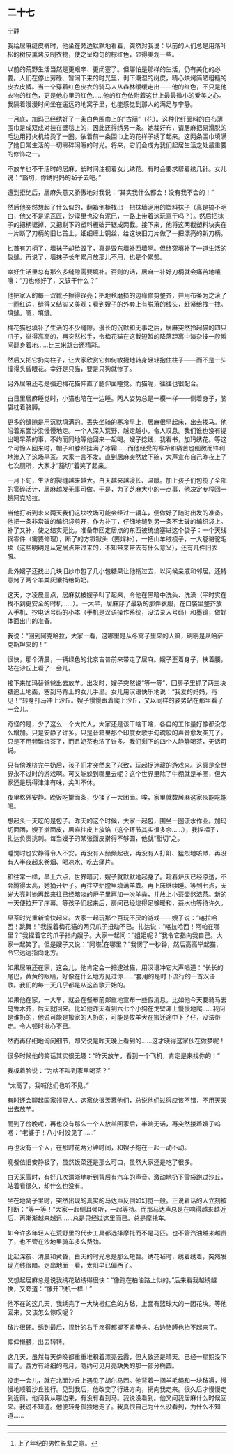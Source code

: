    

## 二十七  
宁静

我给居麻缝皮裤时，他坐在旁边默默地看着，突然对我说：以前的人们总是用落叶松的树皮熏烤皮制衣物，使之呈均匀的棕红色，显得美观一些。

以前的荒野生活当然是更艰辛、更闭塞了。但哪怕是那样的生活，仍有美化的必要。人们在停止劳碌、暂闲下来的时光里，剥下潮湿的树皮，精心烘烤简陋粗糙的皮衣皮裤。当一个穿着红色皮衣的骑马人从森林缓缓走出——他的红色，不只是他衣物的红色，更是他心里的红色……他的红色依附着这世上最最微小的爱美之心。我隔着漫漫时间坐在遥远的地窝子里，也能感觉到那人的满足与宁静。

一月底，加玛已经绣好了一条白色围巾上的“古丽”（花）。这种化纤面料的白布薄围巾是成双成对挂在壁毯上的，因此还得绣另一条。她裁好布，请居麻把易滑脱的毛边用打火机给烫了一圈。依着前一条围巾上的花样子绣了起来。这两条围巾填满了她日常生活的一切零碎闲暇的时光。将来，它们会成为我们起居生活之处最重要的修饰之一。

不放羊也不干活时的居麻，长时间注视着女儿绣花。有时会要求帮着绣几针。女儿说：“豁切，你绣妈妈的毡子去吧。”

遭到拒绝后，居麻失意又骄傲地对我说：“其实我什么都会！没有我不会的！”

然后他突然想起了什么似的，翻箱倒柜找出一把抹墙泥用的塑料抹子（真是搞不明白，他又不是泥瓦匠，沙漠里也没有泥巴，一路上带着这玩意干吗？）。然后把抹子的把柄锯掉，又把剩下的塑料板破开锯成两截。接下来，他将这两截塑料块夹在一片断了刀柄的旧匕首上，细细缠上铜丝，给这块旧刀片做了一把漂亮的新刀柄。

匕首有刀柄了，墙抹子却给毁了，真是毁东墙补西墙啊。但终究填补了一道生活的裂缝。再说了，墙抹子长年累月放那儿不用，也是个累赘。

幸好生活里总有那么多缝隙需要填补。否则的话，居麻一补好刀柄就会痛苦地嚷嚷：“刀也修好了，又该干什么？”

他把家人的每一双靴子擦得锃亮；把地毯磨损的边缘修剪整齐，并用布条为之滚了一圈红边，缝得又结实又美观；看到嫂子的外套上有脱落的线头，赶紧给拽一拽。填缝。嗯，填缝。

梅花猫也填补了生活的不少缝隙。漫长的沉默和无事之后，居麻突然拎起猫的四只爪子，举得高高的，再突然松手，令梅花猫在这截短暂的降落距离中演杂技一般瞬间翻身着地……比三米跳台还精彩。

然后又把它扔向柱子，让大家欣赏它如何敏捷地转身轻轻抱住柱子——而不是一头撞得头昏眼花。幸好是只猫，要是只狗就惨了。

另外居麻还老是强迫梅花猫伸直了腿仰面睡觉。而猫呢，往往也很配合。

白日里居麻睡觉时，小猫也陪在一边睡。两人姿势总是一模一样——侧着身子，脑袋枕着胳膊。

更多的缝隙是用沉默填满的。丢失坐骑的寒冷早上，居麻很早起床，出去找马。他沿着东面沙梁慢慢地走。一个人深入荒野，越走越小，令人叹息。我们谁也没有提出喝早茶的事，不约而同地等他回来一起喝。嫂子捻线，我看书，加玛绣花。等这个可怜人回来时，帽子和脖颈挂满了冰霜……而他经受的寒冷和痛苦也细微而锋利地渗入了这场早茶。大家一言不发。直到居麻突然放下碗，大声宣布自己昨夜上了七次厕所，大家才“豁切”着笑了起来。

一月下旬，生活的裂缝越来越大。白天越来越漫长、温暖。加上孩子们包揽了全部的零碎活计，居麻越发无事可做。于是，为了芝麻大小的一点事，他决定专程回一趟阿克哈拉。

当他打听到未来两天我们这块牧场可能会经过一辆车，便做好了随时出发的准备。他把一条非常破的编织袋剪开，作为补丁，仔细地缝到另一条不太破的编织袋上。补了又补，使之结实无比。准备带回定居点的东西被统统塞进这个袋子：一个天线锅零件（需要修理），断了的方锨锨头（要焊补），一把山羊绒梳子，一大卷骆驼毛块（这些明明是从定居点带过来的，不知带来带去有什么意义），还有几件旧衣服。

此外嫂子还找出几块旧纱巾包了几小包糖果让他捎过去，以问候亲戚和邻居。还特意烤了两个羊粪灰馕捎给奶奶。

这天，才凌晨三点，居麻就被嫂子叫了起来，令他在黑暗中洗头、洗澡（平时实在找不到更安全的时机……）。一大早，居麻穿了最新的那件衣服，在口袋里整齐放入手机、抄电话号码的小本（手机是汉语操作系统，没法录入号码）和墨镜，做好体面出门的准备。

我说：“回到阿克哈拉，大家一看，这哪里是从冬窝子里来的人嘛，明明是从哈萨克斯坦来的！”

很快，那个清晨，一辆绿色的北京吉普前来带走了居麻。嫂子歪着身子，扶着腰，站在沙丘上看了一会儿。

接下来加玛替爸爸出去放羊。出发时，嫂子突然说“等一等”，回房子里抓了两三块糖追上地面，塞到马背上的女儿手里。女儿用汉语快乐地说：“我爱的妈妈，再见！”转身打马冲上沙丘。嫂子慢慢跟着爬上沙丘，又以同样的姿势站在那里看了一会儿。

奇怪的是，少了这么一个大忙人，大家还是该干啥干啥，各自的工作量好像都没怎么增加。只是安静了许多。只是音箱里那个印度女歌手勾魂般的声音愈发突兀了。只是不用频繁烧茶了，而且奶茶也浓了许多。我们剩下的四个人静静喝茶，无话可说。

只有傍晚挤完牛奶后，孩子们才突然来了兴致，玩起捉迷藏的游戏来。这真是全世界永不过时的游戏啊。可又能躲到哪里去呢？这个世界里除了牛棚就是羊圈，但大家还是玩得津津有味，尖叫不休。

夜里格外安静。晚饭吃擀面条，少揉了一大团面。唉，家里就数居麻这家伙能吃能喝。

想起头一天吃的是包子。昨天的这个时候，大家一起包，围坐一圈流水作业。加玛切面团，嫂子擀面皮，居麻往皮上放馅（这个环节其实很多余……），我捏褶子，扎达负责挑刺。每当嫂子的某张面皮擀得不够圆，他就“豁切”之。

睡觉时也安静得令人不安。再没有人频频起夜，再没有人打鼾、猛烈地咳嗽，再没有人半夜起来卷烟、喝凉水、吃去痛片。

和往常一样，早上六点，世界暗沉，嫂子就默默地起身了。趁着炉灰已经凉透，不会腾得太高，她捅开炉子。再往空炉膛里填满羊粪。再上床继续睡。等到七点，天光大亮时她再起来往已经暗淡的炉子里再加一次羊粪，并放上小茶壶熬浓茶。新的一天便拉开了序幕。等孩子们起来后，房间已经烧得足够暖和，茶水也等待许久。

早茶时光重新愉快起来。大家一起玩那个百玩不厌的游戏——嫂子说：“喀拉哈西！跳舞！”我捏着梅花猫的两只爪子扭动不已。扎达说：“喀拉哈西！阿帕在哪里？”我捏着它的爪子指向嫂子。大家一起问：“姐姐呢？”我令它指向我自己。大家一起笑了。但是嫂子又说：“阿塔[^1]在哪里？”我愣了一秒钟，然后高高举起猫，令它远远指向北方。

如果居麻还在家，这会儿，他肯定会一把逮过猫，用汉语冲它大声唱道：“长长的尾巴，黄黄的眼睛，好像在什么地方见过你……”套用的是时下流行的一首汉语歌。我们的每一天几乎都是从这首歌开始的。

如果他在家，一大早，就会在餐布前郑重地宣布一些假消息。比如他今天要骑马去乌鲁木齐，后天就回来。比如他昨天看到六七个小狗在戈壁滩上慢慢地爬……我问是谁扔的，他说可能是搬家的人扔的，可能是牧羊犬在搬迁途中下了仔，没法带走。令人顿时揪心不已。

然而再仔细地询问细节，却又说是昨天晚上看到的……这才晓得这家伙在做梦呢！

很多时候他的笑话其实很无趣：“昨天放羊，看到一个飞机，肯定是来找你的！”

我板着脸说：“为啥不叫到家里喝茶？”

“太高了，我喊他们也听不见。”

有时还会聊起国家领导人。这家伙很羡慕他们，总说他们过得应该不错，不用天天出去放羊。

而到了傍晚呢，再也没有那么一个人放羊回家后，半晌无话，再突然搂着嫂子呜咽：“老婆子！八小时没见了……”

再也没有一个人，在那时花两分钟时间，和嫂子抱在一起一动不动。

晚餐依旧安静极了，虽然饭菜还是那么可口，虽然大家还是吃了很多。

白天采雪时，有好几次清晰地听到背后有汽车的声音。激动地扔下雪袋跑过沙丘，站着看很久，却什么也没有。

坐在地窝子里时，突然出现的真实的马达声反倒如幻觉一般。正说着话的人立刻被打断：“等一等！”大家一起侧耳倾听，一起等待。而那马达声总是在响得越来越近后，再渐渐越来越远……总是只经过这里而已。总是摩托车。

如今许多年轻人在荒野里的代步工具都选择摩托而不是马匹。也不管汽油越来越贵了，也不管在沙地里骑车多么费劲。

比起深夜、清晨和黄昏，白天的时光总是那么短暂。绣花毡时，绣着绣着，突然发现光线很暗。走出地面一看，太阳早已偏西了。

又想起居麻总是说我绣花毡绣得很快：“像跑在柏油路上似的。”后来看我越绣越快，又夸道：“像开飞机一样！”

他不在的这几天，我绣完了一大块橙红色的方毡，上面有篮球大的一团花块。等他回来，又该怎么惊叹呢？

毡片很硬。绣到最后，捏针的右手疼得都握不紧拳头。右边胳膊也抬不起来了。

伸伸懒腰，出去转转。

这几天，虽然每天傍晚都重重堆积着漂亮云霞，但大致还是晴天。已经一星期没下雪了。西方有纤细的弯月，隐约可见月亮缺失的那一部分椭圆。

没走一会儿，就在北面沙丘上遇见了胡尔马西。他背着一捆羊毛绳和一块毡褥，慢慢地顺着沙丘独行。见到我后，他改变了行进方向，拐向我走来。很久后才慢慢走到近前。他问我从哪边来，有没有看到马。我说没看到。他又问我居麻什么时候回来。我说不知道。他便转身孤独地走了。我真恨自己为什么没看到，为什么不知道……

---

[^1]: 上了年纪的男性长辈之意。